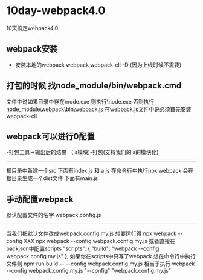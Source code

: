 # 10day-webpack4.0
10天搞定webpack4.0

## webpack安装
- 安装本地的webpack 
webpack webpack-cli -D (因为上线时候不需要)

## 打包的时候 找node_module/bin/webpack.cmd 
文件中说如果目录中存在\node.exe 则执行\node.exe 
否则执行node_module\webpack\bin\webpack.js
在webpack.js文件中说必须首先安装 webpack-cli

## webpack可以进行0配置
-打包工具->输出后的结果
（js模块)-打包(支持我们的js的模块化)
*****
根目录中新建一个src 下面有index.js 和 a.js
在命令行中执行npx webpack
会在根目录生成一个dist文件 下面有main.js

## 手动配置webpack
默认配置文件的名字 webpack.config.js
******
当我们把默认文件改成webpack.config.my.js 想要运行得 npx webpack --config XXX
npx webpack --config  webpack.config.my.js
或者直接在packjson中配置scripts
"scripts": {
    "build": "webpack --config webpack.config.my.js"
},
如果你在scripts中只写了webpack 想在命令行中执行文件则
npm run build -- --config webpack.config.my.js
相当于执行 webpack --config webpack.config.my.js "--config" "webpack.config.my.js"

